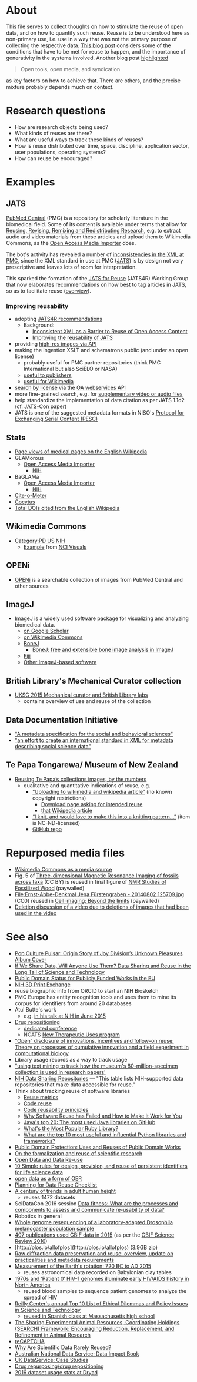 # About 
This file serves to collect thoughts on how to stimulate the reuse of open data, and on how to quantify such reuse. Reuse is to be understood here as non-primary use, i.e. use in a way that was not the primary purpose of collecting the respective data. [This blog post](http://clintlalonde.net/2014/01/16/building-knowledge-tools-for-the-public-good/) considers some of the conditions that have to be met for reuse to happen, and the importance of generativity in the systems involved. Another blog post [highlighted](http://abject.ca/syndication-and-content/)  
> Open tools, open media, and syndication  

as key factors on how to achieve that. There are others, and the precise mixture probably depends much on context.

# Research questions
* How are research objects being used?
* What kinds of reuses are there?
* What are useful ways to track these kinds of reuses?
* How is reuse distributed over time, space, discipline, application sector, user populations, operating systems?
* How can reuse be encouraged?

# Examples
## JATS
[PubMed Central](http://www.ncbi.nlm.nih.gov/pmc/) (PMC) is a repository for scholarly literature in the biomedical field. Some of its content is available under terms that allow for [Reusing, Revising, Remixing and Redistributing Research](http://blogs.plos.org/blog/2012/10/23/reusing-revising-remixing-and-redistributing-research/), e.g. to extract audio and video materials from these articles and upload them to Wikimedia Commons, as the [Open Access Media Importer](http://commons.wikimedia.org/wiki/User:Open_Access_Media_Importer_Bot) does. 

The bot's activity has revealed a number of [inconsistencies in the XML at PMC](https://en.wikipedia.org/wiki/User:Daniel_Mietchen/Talks/JATS-Con_2014/Inconsistent_XML_as_a_Barrier_to_Reuse_of_Open_Access_Content), since the XML standard in use at PMC ([JATS](http://jats.nlm.nih.gov/)) is by design not very prescriptive and leaves lots of room for interpretation.

This sparked the formation of the [JATS for Reuse](https://github.com/jats4r) (JATS4R) Working Group that now 
elaborates recommendations on how best to tag articles in JATS, so as to facilitate reuse ([overview](http://www.ncbi.nlm.nih.gov/books/NBK279901/)).

### Improving reusability
* adopting [JATS4R recommendations](http://jats4r.github.io/#tag-recs)
  - Background: 
    - [Inconsistent XML as a Barrier to Reuse of Open Access Content](http://www.ncbi.nlm.nih.gov/books/NBK159964/)
    - [Improving the reusability of JATS](http://www.ncbi.nlm.nih.gov/books/NBK279901/)
* providing [high-res images via API](https://github.com/wpoa/JATS-to-Mediawiki/issues/20#issuecomment-47401660)
* making the ingestion XSLT and schematrons public (and under an open license)
  - probably useful for PMC partner repositories (think PMC International but also SciELO or NASA)
  - [useful to publishers](https://twitter.com/invisiblecomma/status/579980606601318400)
  - [useful for Wikimedia](https://github.com/wpoa/JATS-to-Mediawiki)
* [search by license](http://www.ncbi.nlm.nih.gov/pmc/tools/openftlist/) via the [OA webservices API](http://www.ncbi.nlm.nih.gov/pmc/tools/oa-service/)
* more fine-grained search, e.g. for [supplementary video or audio files](http://www.ncbi.nlm.nih.gov/pmc/?term=(%22supplementary+material%22)+AND+(audio+OR+movie+OR+sound+OR+video+OR+animation))
* help standardize the implementation of data citation as per JATS 1.1d2 (cf. [JATS-Con paper](http://www.ncbi.nlm.nih.gov/books/NBK280240/))
* JATS is one of the suggested metadata formats in NISO's [Protocol for Exchanging Serial Content (PESC)](http://www.niso.org/workrooms/pesc/)

## Stats  
* [Page views of medical pages on the English Wikipedia](https://en.wikipedia.org/wiki/Wikipedia:WikiProject_Medicine/Popular_pages)  
* GLAMorous
  - [Open Access Media Importer](http://tools.wmflabs.org/glamtools/glamorous.php?doit=1&category=Uploaded+with+Open+Access+Media+Importer)
    - [NIH](http://tools.wmflabs.org/glamtools/glamorous.php?doit=1&category=National+Institutes+of+Health&use_globalusage=1&ns0=1&depth=20&show_details=1&projects[wikipedia]=1&projects[wikimedia]=1&projects[wikisource]=1&projects[wikibooks]=1&projects[wikiquote]=1&projects[wiktionary]=1&projects[wikinews]=1&projects[wikivoyage]=1&projects[wikispecies]=1&projects[mediawiki]=1&projects[wikidata]=1&projects[wikiversity]=1)
* BaGLAMa
  - [Open Access Media Importer](http://tools.wmflabs.org/glamtools/baglama2/#gid=129&month=201502)  
    - [NIH](http://tools.wmflabs.org/glamtools/baglama2/#gid=201&month=201504&giu=enwiki&server=en.wikipedia.org)
* [Cite-o-Meter](http://tools.wmflabs.org/cite-o-meter/)  
* [Cocytus](http://events.labs.crossref.org/events/types/WikipediaCitation)  
* [Total DOIs cited from the English Wikipedia](https://dx.doi.org/10.6084/m9.figshare.1299540)  

## Wikimedia Commons
* [Category:PD US NIH](https://commons.wikimedia.org/wiki/Category:PD_US_NIH)
  - [Example](https://commons.wikimedia.org/wiki/File:Metastatic_Melanoma_Cells_Nci-vol-9872-300.jpg) from [NCI Visuals](https://visualsonline.cancer.gov/browseaction.cfm?entrydate=newest) 

## OPENi
* [OPENi](http://openi.nlm.nih.gov/faq.php?it=xg) is a searchable collection of images from PubMed Central and other sources

## ImageJ
* [ImageJ](http://imagej.nih.gov/ij/) is a widely used software package for visualizing and analyzing biomedical data.
  - [on Google Scholar](http://scholar.google.co.uk/scholar?hl=en&q=ImageJ&btnG=&as_sdt=1%2C5&as_sdtp=)
  - [on Wikimedia Commons](https://commons.wikimedia.org/wiki/Category:ImageJ)
  - [BoneJ](http://bonej.org/)
    - [BoneJ: free and extensible bone image analysis in ImageJ](http://www.ncbi.nlm.nih.gov/pmc/articles/PMC3193171/)
  - [Fiji](https://github.com/fiji/fiji/)
  - [Other ImageJ-based software](http://rsb.info.nih.gov/ij/links.html)

## British Library's Mechanical Curator collection
* [UKSG 2015 Mechanical curator and British Library labs](http://www.slideshare.net/benosteen/uksg-2015-mechanical-curator-and-british-library-labs)
  - contains overview of use and reuse of the collection

## Data Documentation Initiative
* ["A metadata specification for the social and behavioral sciences"](http://www.ddialliance.org/)
* ["an effort to create an international standard in XML for metadata describing social science data"](http://www.ddialliance.org/alliance)

## Te Papa Tongarewa/ Museum of New Zealand
* [Reusing Te Papa’s collections images, by the numbers](http://blog.tepapa.govt.nz/2015/04/10/reusing-te-papas-collections-images-by-the-numbers/)
  - qualitative and quantitative indications of reuse, e.g.
    - [“Uploading to wikimedia and wikipedia article”](http://collections.tepapa.govt.nz/Object/1439306) (no known copyright restrictions)
      - [Download page asking for intended reuse](http://collections.tepapa.govt.nz/Object/1439306/download)
      - [that Wikipedia article](https://en.wikipedia.org/wiki/John_Buchanan_%28botanist%29)
    - [“I knit, and would love to make this into a knitting pattern…”](http://collections.tepapa.govt.nz/Object/711029) (item is NC-ND-licensed)
    - [GitHub repo](https://github.com/te-papa/image-downloads-stats)

# Repurposed media files
* [Wikimedia Commons as a media source](https://commons.wikimedia.org/wiki/Category:Commons_as_a_media_source)
* Fig. 5 of [Three-dimensional Magnetic Resonance Imaging of fossils across taxa](https://doi.org/10.5194/bg-5-25-2008) (CC BY) is reused in final figure of [NMR Studies of Fossilized Wood](http://dx.doi.org/10.1016/bs.arnmr.2016.07.002) (paywalled)
* [File:Ernst-Abbe-Denkmal Jena Fürstengraben - 20140802 125709.jpg](https://commons.wikimedia.org/wiki/File:Ernst-Abbe-Denkmal_Jena_F%C3%BCrstengraben_-_20140802_125709.jpg) (CC0) reused in [Cell imaging: Beyond the limits](http://dx.doi.org/10.1038/526S50a) (paywalled)
* [Deletion discussion of a video due to deletions of images that had been used in the video](https://commons.wikimedia.org/wiki/Commons:Deletion_requests/File:Wikipedia_Edit_2014.webm)

# See also
* [Pop Culture Pulsar: Origin Story of Joy Division’s Unknown Pleasures Album Cover](https://blogs.scientificamerican.com/sa-visual/pop-culture-pulsar-origin-story-of-joy-division-s-unknown-pleasures-album-cover-video/)
* [If We Share Data, Will Anyone Use Them? Data Sharing and Reuse in the Long Tail of Science and Technology]( http://dx.doi.org/10.1371/journal.pone.0067332)
* [Public Domain Status for Publicly Funded Works in the EU](https://meta.wikimedia.org/wiki/EU_policy/Issues_overview#Public_Domain_Status_for_Publicly_Funded_Works)
* [NIH 3D Print Exchange](http://3dprint.nih.gov/)
* reuse biographic info from ORCID to start an NIH Biosketch
* PMC Europe has entity recognition tools and uses them to mine its corpus for identifiers from around 20 databases
* Atul Butte's work
  - e.g. [in his talk at NIH in June 2015](http://videocast.nih.gov/summary.asp?Live=16267&bhcp=1)
* [Drug repositioning](https://en.wikipedia.org/wiki/Drug_repositioning)
  - [dedicated conference](http://www.drugrepositioningconference.com/)
  - NCATS [New Therapeutic Uses program](http://www.ncats.nih.gov/ntu)
* [“Open” disclosure of innovations, incentives and follow-on reuse: Theory on processes of cumulative innovation and a field experiment in computational biology](http://dx.doi.org/10.1016/j.respol.2014.08.001)
* Library usage records as a way to track usage
* ["using text mining to track how the museum's 80-million-specimen collection is used in research papers'](http://dx.doi.org/10.1038/523115a)
* [NIH Data Sharing Repositories](http://www.nlm.nih.gov/NIHbmic/nih_data_sharing_repositories.html) &mdash; "This table lists NIH-supported data repositories that make data accessible for reuse."
* Think about tracking reuse of software libraries
  - [Reuse metrics](https://en.wikipedia.org/wiki/Reuse_metrics)
  - [Code reuse](https://en.wikipedia.org/wiki/Code_reuse)
  - [Code reusability principles](https://en.wikipedia.org/wiki/Reusability)
  - [Why Software Reuse has Failed and How to Make It Work for You](http://www1.cse.wustl.edu/~schmidt/reuse-lessons.html)
  - [Java's top 20: The most used Java libraries on GitHub](http://www.javaworld.com/article/2924315/open-source-tools/javas-top-20-the-most-used-java-libraries-on-github.html)
  - [What's the Most Popular Ruby Library?](http://omniref.com/blog/blog/2014/07/23/whats-the-most-used-ruby-library/)
  - [What are the top 10 most useful and influential Python libraries and frameworks?](http://www.quora.com/What-are-the-top-10-most-useful-and-influential-Python-libraries-and-frameworks)
* [Public Domain Protection: Uses and Reuses of Public Domain Works](http://copy-me.org/2015/08/public-domain-protection-uses-and-reuses-of-public-domain-works/)
* [On the formalization and reuse of scientific research](http://dx.doi.org/10.1098/rsif.2011.0029)
* [Open Data and Data Re-use](http://pro.europeana.eu/get-involved/europeana-tech/europeanatech-insight/issue-3-open-data-and-data-re-use)
* [10 Simple rules for design, provision, and reuse of persistent identifiers for life science data](http://dx.doi.org/10.5281/zenodo.18003)
* [open data as a form of OER](http://education.okfn.org/the-21st-centurys-raw-material-using-open-data-as-open-educational-resources/)
* [Planning for Data Reuse Checklist](http://mozillascience.github.io/checklist/)
* [A century of trends in adult human height](http://dx.doi.org/10.7554/eLife.13410)
  - reuses 1472 datasets
* SciDataCon 2016 session [Data fitness: What are the processes and components to assess and communicate re-usability of data?](http://www.scidatacon.org/2016/sessions/53/)
* Robotics in general
* [Whole genome resequencing of a laboratory-adapted Drosophila melanogaster population sample](http://dx.doi.org/10.1101/081554 )
* [407 publications used GBIF data in 2015](https://twitter.com/vsmithuk/status/788867195258429440) (as per the [GBIF Science Review 2016](http://www.gbif.org/resource/82873))
* [http://plos.io/allofplos](http://plos.io/allofplos) (3.9GB zip)
* [Raw diffraction data preservation and reuse: overview, update on practicalities and metadata requirements](https://doi.org/10.1107/S2052252516018315)
* [Measurement of the Earth's rotation: 720 BC to AD 2015](https://doi.org/10.1098/rspa.2016.0404)
  - reuses astronomical data recorded on Babylonian clay tables
* [1970s and ‘Patient 0’ HIV-1 genomes illuminate early HIV/AIDS history in North America](https://doi.org/10.1038/nature19827)
  - reused blood samples to sequence patient genomes to analyze the spread of HIV
* [Reilly Center's annual Top 10 List of Ethical Dilemmas and Policy Issues in Science and Technology](http://reilly.nd.edu/top10/)
  - [reused in Spanish class at Massachusetts high school](https://www.youtube.com/watch?v=cMdxxRoha0M)
* [The Sharing Experimental Animal Resources, Coordinating Holdings (SEARCH) Framework: Encouraging Reduction, Replacement, and Refinement in Animal Research](http://dx.doi.org/10.1371/journal.pbio.2000719)
* [reCAPTCHA](https://en.wikipedia.org/wiki/ReCAPTCHA)
* [Why Are Scientific Data Rarely Reused?](https://works.bepress.com/borgman/272/)
* [Australian National Data Service: Data Impact Book](http://doi.org/10.4225/14/588ed360036eb)
* [UK DataService: Case Studies](https://impact.ukdataservice.ac.uk/case-studies)
* [Drug repurposing/drug repositioning](https://en.wikipedia.org/wiki/Drug_repositioning)
* [2016 dataset usage stats at Dryad](https://blog.datadryad.org/2017/03/14/and-now-the-numbers/)
